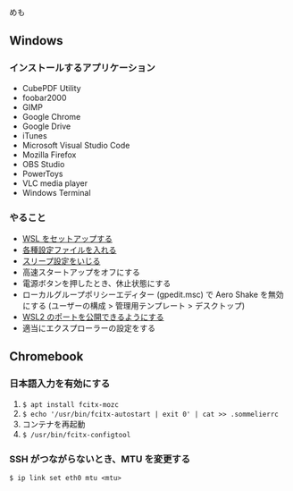 めも

## Windows

### インストールするアプリケーション

- CubePDF Utility
- foobar2000
- GIMP
- Google Chrome
- Google Drive
- iTunes
- Microsoft Visual Studio Code
- Mozilla Firefox
- OBS Studio
- PowerToys
- VLC media player
- Windows Terminal

### やること

- [WSL をセットアップする](/entries/2020-12-19/import-wsl)
- [各種設定ファイルを入れる](https://comame.xyz/dotfiles/)
- [スリープ設定をいじる](/entries/2021-01-18/windows-lockscreen-registry)
- 高速スタートアップをオフにする
- 電源ボタンを押したとき、休止状態にする
- ローカルグループポリシーエディター (gpedit.msc) で Aero Shake を無効にする (ユーザーの構成 > 管理用テンプレート > デスクトップ)
- [WSL2 のポートを公開できるようにする](/entries/2020-03-26/wsl2-publish-server)
- 適当にエクスプローラーの設定をする

## Chromebook

### 日本語入力を有効にする

1. `$ apt install fcitx-mozc`
1. `$ echo '/usr/bin/fcitx-autostart | exit 0' | cat >> .sommelierrc`
1. コンテナを再起動
1. `$ /usr/bin/fcitx-configtool`

### SSH がつながらないとき、MTU を変更する

`$ ip link set eth0 mtu <mtu>`
